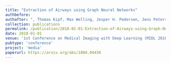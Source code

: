 ```yaml
---
title: "Extraction of Airways using Graph Neural Networks"
authbefore: 
authafter: ", Thomas Kipf, Max Welling, Jesper H. Pedersen, Jens Petersen, Marleen de Bruijne"
collection: publications
permalink: /publication/2018-01-01-Extraction-of-Airways-using-Graph-Neural-Networks
date: 2018-01-01
venue: '1st Conference on Medical Imaging with Deep Learning (MIDL 2018), Amsterdam.'
pubtype: 'conference'
project: 'media'
paperurl: https://arxiv.org/abs/1804.04436
---
```

